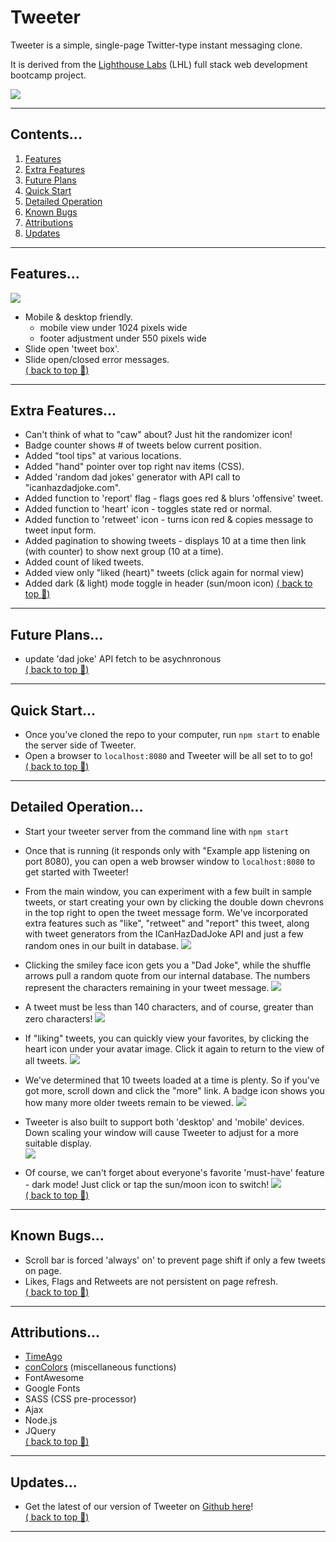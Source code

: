 # Tweeter

Tweeter is a simple, single-page Twitter-type instant messaging clone.

It is derived from the <a href="www.lighthouselabs.ca">Lighthouse Labs</a> (LHL) full stack web development bootcamp project.

![](image-tweeter-mockup.jpg)  

--- 
## Contents...  
1. [Features](#features)
2. [Extra Features](#extra-features)
3. [Future Plans](#future-plans)
4. [Quick Start](#quick-start)
5. [Detailed Operation](#detailed-operation)
6. [Known Bugs](#known-bugs)
7. [Attributions](#attributions)
8. [Updates](#updates)
--- 
## Features...  
![](tweeter-overview.gif)
- Mobile & desktop friendly.
  - mobile view under 1024 pixels wide
  - footer adjustment under 550 pixels wide   
- Slide open 'tweet box'.
- Slide open/closed error messages.  
[( back to top 🔺)](#tweeter)
---
## Extra Features...
- Can't think of what to "caw" about? Just hit the randomizer icon!
- Badge counter shows # of tweets below current position.
- Added "tool tips" at various locations.
- Added "hand" pointer over top right nav items (CSS).
- Added 'random dad jokes' generator with API call to "icanhazdadjoke.com".
- Added function to 'report' flag - flags goes red & blurs 'offensive' tweet.
- Added function to 'heart' icon - toggles state red or normal.
- Added function to 'retweet' icon - turns icon red & copies message to tweet input form.  
- Added pagination to showing tweets - displays 10 at a time then link (with counter) to show next group (10 at a time).
- Added count of liked tweets.
- Added view only "liked (heart)" tweets (click again for normal view)  
- Added dark (& light) mode toggle in header (sun/moon icon)
[( back to top 🔺)](#tweeter)
--- 
## Future Plans...
- update 'dad joke' API fetch to be asychnronous  
[( back to top 🔺)](#tweeter)
--- 
## Quick Start...  
- Once you've cloned the repo to your computer, run ```npm start``` to enable the server side of Tweeter.
- Open a browser to ```localhost:8080``` and Tweeter will be all set to to go!  
[( back to top 🔺)](#tweeter)
--- 
## Detailed Operation...  
- Start your tweeter server from the command line with ```npm start```
- Once that is running (it responds only with "Example app listening on port 8080), you can open a web browser window to ```localhost:8080``` to get started with Tweeter!

- From the main window, you can experiment with a few built in sample tweets, or start creating your own by clicking the double down chevrons in the top right to open the tweet message form.  We've incorporated extra features such as "like", "retweet" and "report" this tweet, along with tweet generators from the ICanHazDadJoke API and just a few random ones in our built in database. 
![](image-mainusing-desktop.png)

- Clicking the smiley face icon gets you a "Dad Joke", while the shuffle arrows pull a random quote from our internal database.  The numbers represent the characters remaining in your tweet message.
![](image-main-compose.png)

- A tweet must be less than 140 characters, and of course, greater than zero characters!
![](image-main-error.png)

- If "liking" tweets, you can quickly view your favorites, by clicking the heart icon under your avatar image.  Click it again to return to the view of all tweets.
![](image-mainfavs.png)

- We've determined that 10 tweets loaded at a time is plenty.  So if you've got more, scroll down and click the "more" link.  A badge icon shows you how many more older tweets remain to be viewed.
![](image-main-pagination.png)

- Tweeter is also built to support both 'desktop' and 'mobile' devices.  Down scaling your window will cause Tweeter to adjust for a more suitable display.   
![](image-tweeter-phone.jpg)  
- Of course, we can't forget about everyone's favorite 'must-have' feature - dark mode! Just click or tap the sun/moon icon to switch!
![](tweeter-lightdark.gif)  
[( back to top 🔺)](#tweeter)
--- 
## Known Bugs...
- Scroll bar is forced 'always' on' to prevent page shift if only a few tweets on page.  
- Likes, Flags and Retweets are not persistent on page refresh.  
[( back to top 🔺)](#tweeter)
---
## Attributions...
- [TimeAgo](https://timeago.yarp.com/)
- [conColors](https://github.com/ej8899/conColors) (miscellaneous functions)
- FontAwesome
- Google Fonts
- SASS (CSS pre-processor)
- Ajax
- Node.js
- JQuery  
[( back to top 🔺)](#tweeter)
---  
## Updates...
- Get the latest of our version of Tweeter on [Github here](https://github.com/ej8899/tweeter)!  
[( back to top 🔺)](#tweeter)
---
